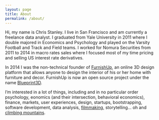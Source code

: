 ```yaml
---
layout: page
title: About
permalink: /about/
---
```


Hi, my name is Chris Stanley. I live in San Francisco and am currently a freelance data analyst. I graduated from Yale University in 2011 where I double majored in Economics and Psychology and played on the Varsity Football and Track and Field teams. I worked for Nomura Securities from 2011 to 2014 in macro rates sales where I focused most of my time pricing and selling US interest rate derivatives. 

In 2014 I was the non-technical founder of [FurnishUp](http://www.furnishup.com/), an online 3D design platform that allows anyone to design the interior of his or her home with furniture and decor. FurnishUp is now an open source project under the name [Blueprint3D](https://github.com/furnishup/blueprint3d). 

I’m interested in a lot of things, including and in no particular order psychology, eonomics (and their intersection, behavioral economics), finance, markets, user experiences, design, startups, bootstrapping, software development, data analysis, [filmmaking](https://vimeo.com/user16553597), storytelling… oh and [climbing mountains](https://www.youtube.com/watch?v=45giRi5F3Ng).
